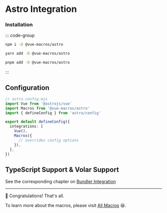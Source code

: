 # Astro Integration <PackageVersion name="@vue-macros/astro" />

### Installation

::: code-group

```bash [npm]
npm i -D @vue-macros/astro
```

```bash [yarn]
yarn add -D @vue-macros/astro
```

```bash [pnpm]
pnpm add -D @vue-macros/astro
```

:::

## Configuration

```ts
// astro.config.mjs
import Vue from '@astrojs/vue'
import Macros from '@vue-macros/astro'
import { defineConfig } from 'astro/config'

export default defineConfig({
  integrations: [
    Vue(),
    Macros({
      // overrides config options
    }),
  ],
})
```

## TypeScript Support & Volar Support

See the corresponding chapter on [Bundler Integration](./bundler-integration.md#typescript-support)

---

:tada: Congratulations! That's all.

To learn more about the macros, please visit [All Macros](/macros/) :laughing:.
